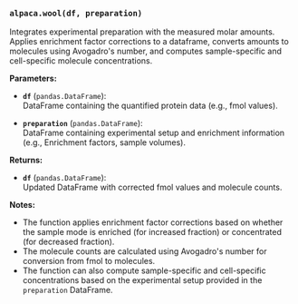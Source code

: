 ### `alpaca.wool(df, preparation)`

Integrates experimental preparation with the measured molar amounts. Applies enrichment factor corrections to a dataframe, converts amounts to molecules using Avogadro's number, and computes sample-specific and cell-specific molecule concentrations.

**Parameters:**

- **`df`** (`pandas.DataFrame`):  
  DataFrame containing the quantified protein data (e.g., fmol values).

- **`preparation`** (`pandas.DataFrame`):  
  DataFrame containing experimental setup and enrichment information (e.g., Enrichment factors, sample volumes).

**Returns:**

- **`df`** (`pandas.DataFrame`):  
  Updated DataFrame with corrected fmol values and molecule counts.

**Notes:**

- The function applies enrichment factor corrections based on whether the sample mode is enriched (for increased fraction) or concentrated (for decreased fraction).
- The molecule counts are calculated using Avogadro's number for conversion from fmol to molecules.
- The function can also compute sample-specific and cell-specific concentrations based on the experimental setup provided in the `preparation` DataFrame.
